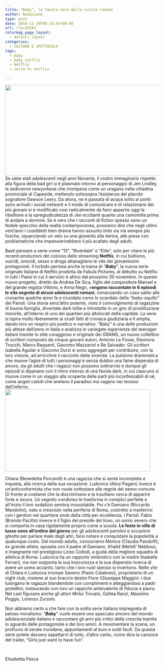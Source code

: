 ```yaml
---
title: “Baby”, la favola nera delle Lolite romane
author: Redazione
type: post
date: 2018-11-29T09:16:55+00:00
url: /?p=10243
colormag_page_layout:
  - default_layout
categories:
  - CULTURA E SPETTACOLO
tags:
  - baby
  - baby netflix
  - Netflix
  - serie tv netflix

---
```

<img decoding="async" loading="lazy" class="alignleft wp-image-10245 " src="https://progressonline.it/wp-content/uploads/2018/11/baby-Netflix-1024x576.jpg" alt="" width="524" height="295" />Se siete stati adolescenti negli anni Novanta, il vostro immaginario rispetto alla figura della bad girl si è plasmato intorno al personaggio di Jen Lindley, la sedicenne newyorkese che irrompeva come un uragano nella cittadina provinciale di Capeside, mettendo sottosopra l’esistenza del placido sognatore Dawson Leery. Da allora, ne è passata di acqua sotto ai ponti: sono arrivati i social network e il modo di comunicare e di relazionarsi dei più giovani si è modificato così radicalmente da farci apparire oggi la ribellione e la spregiudicatezza di Jen eccitanti quanto una camomilla prima di andare a dormire. Se è vero che i racconti di fiction spesso sono un fedele specchio della realtà contemporanea, possiamo dire che negli ultimi vent’anni i cosiddetti teen drama hanno assunto tinte via via sempre più fosche, squarciando un velo su una gioventù alla deriva, alle prese con problematiche che impensierirebbero il più scafato degli adulti.

Basti pensare a serie come “13”, “Riverdale” o “Elite”, solo per citare le più recenti produzioni del colosso dello streaming **Netflix**, in cui bullismo, suicidi, omicidi, sesso e droga attanagliano le vite dei giovanissimi protagonisti. Il torbido permea anche la trama di “_**Baby**_”, la nuova serie originale italiana di Netflix prodotta da Fabula Pictures, al debutto su Netflix in tutti i Paesi in cui il servizio è attivo dal prossimo 30 novembre. In questo nuovo progetto, diretto da Andrea De Sica, figlio del compositore Manuel e del grande regista Vittorio, e Anna Negri, v**engono raccontate in 6 episodi le vite segrete di alcuni adolescenti romani**, romanzando un caso salito alle cronache qualche anno fa e ricordato come lo scandalo delle “_baby-squillo_” dei Parioli. Una storia senz’altro potente, visto il coinvolgimento di ragazzine di buona famiglia, diventate dark lolite e introdotte in un giro di prostituzione minorile, all’interno di uno dei quartieri più altolocati della capitale. La serie si ispira molto liberamente ai crudi fatti di cronaca giudiziaria e li amplia, dando loro un respiro più poetico e narrativo: “Baby” è una delle produzioni più attese dell’anno in Italia e analizza le variegate esperienze dei teenager italiani tramite lo stile coraggioso e originale dei GRAMS, un nuovo collettivo di scrittori composto da cinque giovani autori, Antonio Le Fosse, Eleonora Trucchi, Marco Raspanti, Giacomo Mazzariol e Re Salvador. Gli scrittori Isabella Aguilar e Giacomo Durzi si sono aggregati per contribuire, con la loro visione, ad arricchire il racconto della vicenda. La pulsione drammatica che muove l’agire di tutti i personaggi è senza dubbio una fame disperata di amore, sia gli adulti che i ragazzi non possono sottrarvisi e dunque gli episodi si dipanano con il ritmo intenso di una favola dark, in cui ciascuno si muove come in un viaggio alla scoperta delle parti più inconfessabili di sé, come angeli caduti che anelano il paradiso ma vagano nei recessi dell’inferno.<img decoding="async" loading="lazy" class="alignright wp-image-10244 " src="https://progressonline.it/wp-content/uploads/2018/11/babynetflix-2.jpg" alt="" width="473" height="267" />

Chiara (Benedetta Porcaroli) è una ragazza che si sente incompleta e inquieta, alla ricerca della sua vocazione. Ludovica (Alice Pagani) invece è un’anticonformista che non vuole sottostare alle regole del senso comune. Di fronte ai coetanei che la discriminano e la insultano cerca di apparire forte e sicura. Un segreto condiviso le trasforma in complici perfette e all’inizio il loro sodalizio sembra inossidabile. Poi c’è Damiano (Riccardo Mandolini), nato e cresciuto nella periferia di Roma, costretto a trasferirsi con i genitori nel quartiere snob della città per eccellenza, i Parioli. Fabio (Brando Pacitto) invece è il figlio del preside del liceo, un uomo severo che si comporta in casa rigidamente proprio come a scuola. **Le feste in ville di lusso sono all’ordine del giorno** per gli adolescenti pariolini e occasioni ghiotte per parlare male degli altri, farsi notare e conquistare la popolarità a qualunque costo. Del mondo adulto, conosciamo Monica (Claudia Pandolfi), ex grande atleta, sposata con il padre di Damiano, Khalid (Mehdi&#8217; Nebbou), e insegnante nel prestigioso Liceo Collodi, a guida della migliore squadra di atletica di Roma. Ludovica ha un rapporto simbiotico con la madre (Isabella Ferrari), ma non sopporta la sua insicurezza e la sua disperata ricerca di avere un uomo accanto, tanto che i loro ruoli spesso si invertono. Nelle vite di Chiara e Ludovica irrompe Saverio (Paolo Calabresi), proprietario di un night club, insieme al suo braccio destro Fiore (Giuseppe Maggio): i due lusingano le ragazze blandendole con complimenti e atteggiandosi a padri protettivi, instaurando con loro un rapporto ambivalente di fiducia e paura. Nel cast figurano anche gli attori Mirko Trovato, Galtea Ranzi, Massimo Poggio, Lorenzo Zurzolo.

Non abbiamo certo a che fare con la solita serie italiana impregnata di peloso moralismo: “_**Baby**_” vuole essere uno spaccato sincero del mondo adolescenziale italiano e raccontare gli anni più critici della crescita tramite lo sguardo delle protagoniste e dei loro amici. A movimentare la scena, un profluvio di serate mondane, appuntamenti al buio e soldi facili. Da questa serie potete davvero aspettarvi di tutto, d’altro canto, come dice la canzone del trailer, “Girls just want to have fun”.

&nbsp;

Elisabetta Pasca